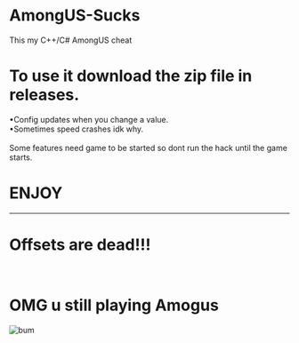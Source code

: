 # AmongUS-Sucks
This my C++/C# AmongUS cheat

# To use it download the zip file in releases.
</hr>
	•Config updates when you change a value.<br>
	•Sometimes speed crashes idk why.<br>
<br>
Some features need game to be started so dont run the hack until the game starts.

# ENJOY
<hr>
<h1>Offsets are dead!!!</h1>
<br>

# OMG u still playing Amogus


![bum](https://user-images.githubusercontent.com/65496622/105195442-b0b10c80-5b4b-11eb-92f9-417f926db37b.png)
